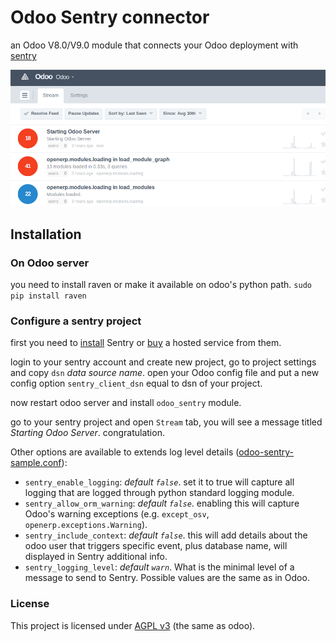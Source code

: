 # Odoo Sentry connector

an Odoo V8.0/V9.0 module that connects your Odoo deployment with [sentry](https://www.getsentry.com)

![Screen shot](screenshot.png?raw=true "Sample Screen")

## Installation

### On Odoo server
you need to install raven or make it available on odoo's python path.
`sudo pip install raven`

### Configure a sentry project

first you need to [install](http://sentry.readthedocs.org/en/latest/) Sentry or [buy](https://www.getsentry.com/pricing/) a hosted service from them.

login to your sentry account and create new project, go to project settings and copy `dsn` *data source name*.
open your Odoo config file and put a new config option `sentry_client_dsn` equal to dsn of your project.

now restart odoo server and install `odoo_sentry` module.

go to your sentry project and open `Stream` tab, you will see a message titled *Starting Odoo Server*. congratulation.

Other options are available to extends log level details ([odoo-sentry-sample.conf](odoo-sentry-sample.conf)):

- `sentry_enable_logging`: *default `false`*. set it to true will capture all
 logging that are logged through python standard logging module.
- `sentry_allow_orm_warning`: *default `false`*. enabling this will capture
 Odoo's warning exceptions (e.g. `except_osv`, `openerp.exceptions.Warning`).
- `sentry_include_context`: *default `false`*. this will add details about the
odoo user that triggers specific event, plus database name, will displayed in
Sentry additional info.
- `sentry_logging_level`: *default `warn`*. What is the minimal level of a
message to send to Sentry. Possible values are the same as in Odoo.

### License
This project is licensed under [AGPL v3](http://www.gnu.org/licenses/agpl-3.0.html) (the same as odoo).

